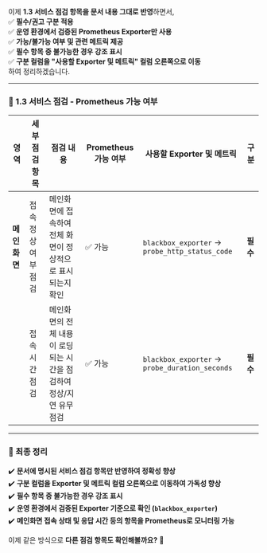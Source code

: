 이제 **1.3 서비스 점검 항목을 문서 내용 그대로 반영**하면서,  
✅ **필수/권고 구분 적용**  
✅ **운영 환경에서 검증된 Prometheus Exporter만 사용**  
✅ **가능/불가능 여부 및 관련 메트릭 제공**  
✅ **필수 항목 중 불가능한 경우 강조 표시**  
✅ **구분 컬럼을 "사용할 Exporter 및 메트릭" 컬럼 오른쪽으로 이동**  
하여 정리하겠습니다.

---

### **📌 1.3 서비스 점검 - Prometheus 가능 여부**

|**영역**|**세부 점검 항목**|**점검 내용**|**Prometheus 가능 여부**|**사용할 Exporter 및 메트릭**|**구분**|
|---|---|---|---|---|---|
|**메인화면**|접속 정상 여부 점검|메인화면에 접속하여 전체 화면이 정상적으로 표시되는지 확인|✅ 가능|`blackbox_exporter` → `probe_http_status_code`|**필수**|
||접속시간 점검|메인화면의 전체 내용이 로딩되는 시간을 점검하여 정상/지연 유무 점검|✅ 가능|`blackbox_exporter` → `probe_duration_seconds`|**필수**|

---

### **📌 최종 정리**

✔️ **문서에 명시된 서비스 점검 항목만 반영하여 정확성 향상**  
✔️ **구분 컬럼을 Exporter 및 메트릭 컬럼 오른쪽으로 이동하여 가독성 향상**  
✔️ **필수 항목 중 불가능한 경우 강조 표시**  
✔️ **운영 환경에서 검증된 Exporter 기준으로 확인 (`blackbox_exporter`)**  
✔️ **메인화면 접속 상태 및 응답 시간 등의 항목을 Prometheus로 모니터링 가능**

이제 같은 방식으로 **다른 점검 항목도 확인해볼까요?** 🚀